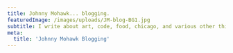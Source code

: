 ```yaml
---
title: Johnny Mohawk... blogging.
featuredImage: /images/uploads/JM-blog-BG1.jpg
subtitle: I write about art, code, food, chicago, and various other things that interest me. 
meta:
  title: 'Johnny Mohawk Blogging'
---
```


